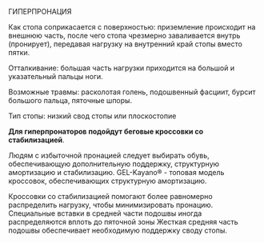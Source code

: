 ГИПЕРПРОНАЦИЯ

Как стопа соприкасается с поверхностью: приземление происходит на внешнюю часть, после чего стопа чрезмерно заваливается внутрь (пронирует), передавая нагрузку на внутренний край стопы вместо пятки.

Отталкивание: большая часть нагрузки приходится на большой и указательный пальцы ноги.

Возможные травмы: расколотая голень, подошвенный фасциит, бурсит большого пальца, пяточные шпоры.

Тип стопы: низкий свод стопы или плоскостопие

**Для гиперпронаторов подойдут беговые кроссовки со стабилизацией**. 

Людям с избыточной пронацией следует выбирать обувь, обеспечивающую дополнительную поддержку, структурную амортизацию и стабилизацию. GEL-Kayano® - топовая модель кроссовок, обеспечивающих структурную амортизацию.

Кроссовки со стабилизацией помогают более равномерно распределить нагрузку, чтобы минимизировать пронацию.
Специальные вставки в средней части подошвы иногда распределяются вплоть до пяточной зоны
Жесткая средняя часть подошвы обеспечивает необходимую поддержку своду стопы.